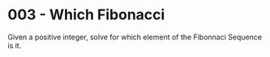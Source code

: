 # 003 - Which Fibonacci

Given a positive integer, solve for which element of the Fibonnaci Sequence is it.
